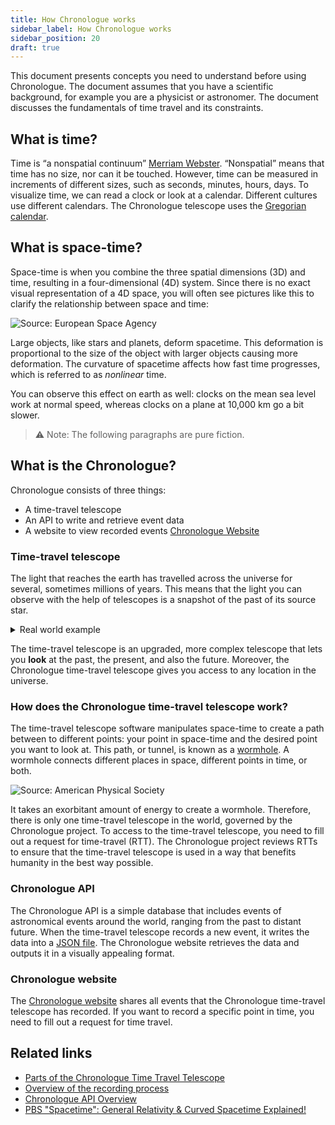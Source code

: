 ```yaml
---
title: How Chronologue works
sidebar_label: How Chronologue works
sidebar_position: 20
draft: true
---
```


<!-- ## Overview --> 

This document presents concepts you need to understand before using Chronologue. The document assumes that you have a scientific background, for example you are a physicist or astronomer. The document discusses the fundamentals of time travel and its constraints.  
<!-- Maybe add what assumptions the document is making about the audience. Something like: The document assumes you are comfortable learning about complex topics. --> 

<!-- Are you planning to add a glossary? You could gather all the defintiions here, like Time, nonspatial, telescope, wormhole -->


## What is time? 
Time is “a nonspatial continuum” [Merriam Webster](https://www.merriam-webster.com/dictionary/time). “Nonspatial” means that time has no size, nor can it be touched. However, time can be measured in increments of different sizes, such as seconds, minutes, hours, days. To visualize time, we can read a clock or look at a calendar. Different cultures use different calendars. The Chronologue telescope uses the [Gregorian calendar](https://en.wikipedia.org/wiki/Gregorian_calendar).


## What is space-time?
Space-time is when you combine the three spatial dimensions (3D) and time, resulting in a four-dimensional (4D) system. Since there is no exact visual representation of a 4D space, you will often see pictures like this to clarify the relationship between space and time:

![Source: European Space Agency](https://www.esa.int/var/esa/storage/images/esa_multimedia/images/2015/09/spacetime_curvature/15576375-1-eng-GB/Spacetime_curvature_pillars.jpg)

Large objects, like stars and planets, deform spacetime. This deformation is proportional to the size of the object with larger objects causing more deformation. The curvature of spacetime affects how fast time progresses, which is referred to as _nonlinear_ time.

You can observe this effect on earth as well: clocks on the mean sea level work at normal speed, whereas clocks on a plane at 10,000 km go a bit slower. 

> ⚠️ Note: The following paragraphs are pure fiction. 

## What is the Chronologue?

Chronologue consists of three things:
* A time-travel telescope
* An API to write and retrieve event data
* A website to view recorded events [Chronologue Website](https://chronologue.netlify.app/)


### Time-travel telescope

The light that reaches the earth has travelled across the universe for several, sometimes millions of years. This means that the light you can observe with the help of telescopes is a snapshot of the past of its source star. 

<details><summary>Real world example</summary>
You’re at home watching the football world cup via an internet stream and you notice the connection lags a bit. Suddenly you hear your neighbors cheer aloud but your screen only shows people chasing a football. Two seconds later, you also see that a team scored a goal. 
</details>

The time-travel telescope is an upgraded, more complex telescope that lets you **look** at the past, the present, and also the future. Moreover, the Chronologue time-travel telescope gives you access to any location in the universe. 


### How does the Chronologue time-travel telescope work?


The time-travel telescope software manipulates space-time to create a path between to different points: your point in space-time and the desired point you want to look at. This path, or tunnel, is known as a [wormhole](https://en.wikipedia.org/wiki/Wormhole). A wormhole connects different places in space, different points in time, or both.

![Source: American Physical Society](https://physics.aps.org/assets/3dbae5fd-a0e8-4b78-81be-b10bb92fe6f2/e40_2_medium.png)

It takes an exorbitant amount of energy to create a wormhole. Therefore, there is only one time-travel telescope in the world, governed by the Chronologue project. 
To access to the time-travel telescope, you need to fill out a request for time-travel (RTT). The Chronologue project reviews RTTs to ensure that the time-travel telescope is used in a way that benefits humanity in the best way possible.


### Chronologue API

The Chronologue API is a simple database that includes events of astronomical events around the world, ranging from the past to distant future. When the time-travel telescope records a new event, it writes the data into a [JSON file](https://github.com/thegooddocsproject/chronologue/blob/main/data/data.json). 
The Chronologue website retrieves the data and outputs it in a visually appealing format. 

### Chronologue website

The [Chronologue website](https://chronologue.netlify.app/) shares all events that the Chronologue time-travel telescope has recorded. If you want to record a specific point in time, you need to fill out a request for time travel. 

<!--If you want to integrate Chronologue within your program, have a look at the Chronologue SDK. Active development is still up for discussion...-->


## Related links
- [Parts of the Chronologue Time Travel Telescope](docs/chronologue/c_parts_of_the_telescope.md)
- [Overview of the recording process](docs/chronologue/c_recording_process.md)
- [Chronologue API Overview](docs/API/c_API_overview.md)
- [PBS "Spacetime": General Relativity & Curved Spacetime Explained!](https://youtu.be/AwhKZ3fd9JA?t=359)
